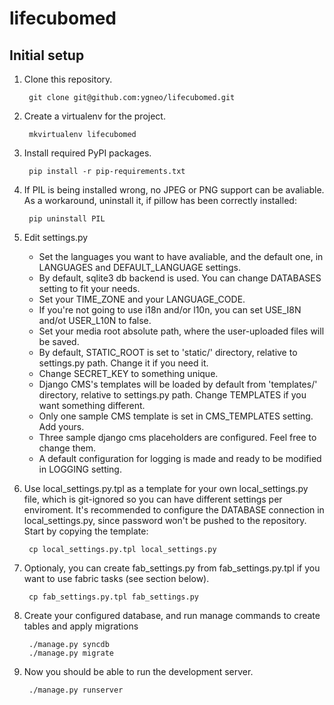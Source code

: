 lifecubomed
===========

Initial setup
-------------

1. Clone this repository.

        git clone git@github.com:ygneo/lifecubomed.git

1. Create a virtualenv for the project.

        mkvirtualenv lifecubomed

1. Install required PyPI packages.

        pip install -r pip-requirements.txt

1. If PIL is being installed wrong, no JPEG or PNG support can be avaliable. As a workaround, uninstall it, if pillow has been correctly installed:

        pip uninstall PIL

1. Edit settings.py
   - Set the languages you want to have avaliable, and the default one, in LANGUAGES and DEFAULT_LANGUAGE settings.
   - By default, sqlite3 db backend is used. You can change DATABASES setting to fit your needs.
   - Set your TIME_ZONE and your LANGUAGE_CODE.
   - If you're not going to use i18n and/or l10n, you can set USE_I8N and/ot USER_L10N to false.
   - Set your media root absolute path, where the user-uploaded files will be saved.
   - By default, STATIC_ROOT is set to 'static/' directory, relative to settings.py path. Change it if you need it.
   - Change SECRET_KEY to something unique.
   - Django CMS's templates will be loaded by default from 'templates/' directory, relative to settings.py path. Change TEMPLATES if you want something different.
   - Only one sample CMS template is set in CMS_TEMPLATES setting. Add yours.
   - Three sample django cms placeholders are configured. Feel free to change them.
   - A default configuration for logging is made and ready to be modified in LOGGING setting.

1. Use local_settings.py.tpl as a template for your own local_settings.py file, which is git-ignored so you can have different settings per enviroment. It's recommended to configure the DATABASE connection in local_settings.py, since password won't be pushed to the repository. Start by copying the template:

        cp local_settings.py.tpl local_settings.py

1. Optionaly, you can create fab_settings.py from fab_settings.py.tpl if you want to use fabric tasks (see section below).

        cp fab_settings.py.tpl fab_settings.py

1. Create your configured database, and run manage commands to create tables and apply migrations

        ./manage.py syncdb
        ./manage.py migrate

1. Now you should be able to run the development server.

        ./manage.py runserver
